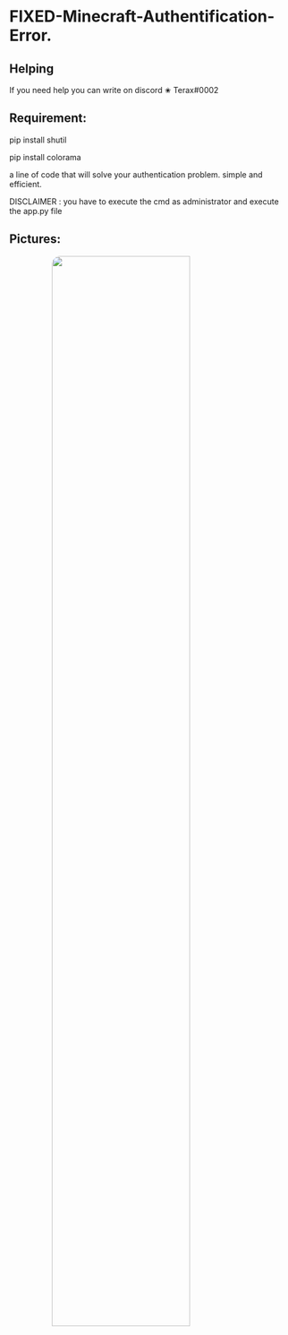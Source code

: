 # FIXED-Minecraft-Authentification-Error.

<h2>  Helping </h2>
<p> If you need help you can write on discord ✬ Terax#0002 </p>
  
## Requirement:
pip install shutil 

pip install colorama

a line of code that will solve your authentication problem. simple and efficient.


DISCLAIMER : you have to execute the cmd as administrator and execute the app.py file
## Pictures:
 
<img style="border-radius: 15px; display: block; margin-left: auto; margin-right: auto; margin-bottom:20px;" width="70%" src="https://cdn.discordapp.com/attachments/1098965768332386314/1098965790218272778/hqdefault.png"></img>

